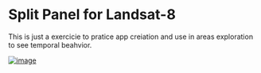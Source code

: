# Split Panel for Landsat-8

This is just a exercicie to pratice app creiation and use in areas exploration to see temporal beahvior.

<a href="https://lucassantarosa.users.earthengine.app/view/split-panel-uy
" target="_blank">![image](https://user-images.githubusercontent.com/60663771/205681995-414ebd96-47fe-401e-bdc1-b94559b28853.png)

